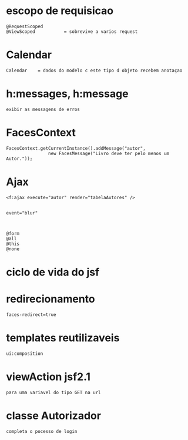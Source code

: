 
# escopo de requisicao
	@RequestScoped
	@ViewScoped           = sobrevive a varios request


# Calendar
	Calendar    = dados do modelo c este tipo d objeto recebem anotaçao	



# h:messages, h:message
	exibir as messagens de erros


# FacesContext
	FacesContext.getCurrentInstance().addMessage("autor",
					new FacesMessage("Livro deve ter pelo menos um Autor."));


# Ajax
	<f:ajax execute="autor" render="tabelaAutores" />


	event="blur"



	@form
	@all
	@this
	@none


# ciclo de vida do jsf


# redirecionamento
	faces-redirect=true


# templates reutilizaveis
	ui:composition


# viewAction jsf2.1
	para uma variavel do tipo GET na url


# classe Autorizador
	completa o pocesso de login